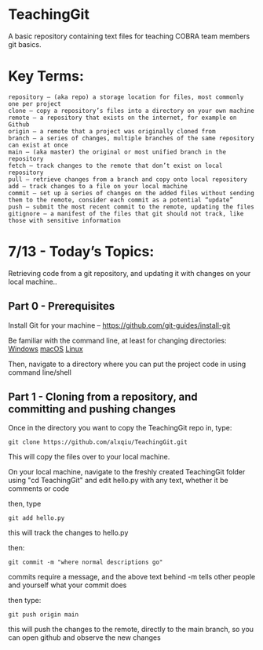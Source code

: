 # TeachingGit
A basic repository containing text files for teaching COBRA team members git basics. 

Key Terms:
==========
	repository – (aka repo) a storage location for files, most commonly one per project
	clone – copy a repository’s files into a directory on your own machine
	remote – a repository that exists on the internet, for example on Github
	origin – a remote that a project was originally cloned from
  	branch – a series of changes, multiple branches of the same repository can exist at once
	main – (aka master) the original or most unified branch in the repository
	fetch – track changes to the remote that don’t exist on local repository
	pull – retrieve changes from a branch and copy onto local repository
	add – track changes to a file on your local machine
  	commit – set up a series of changes on the added files without sending them to the remote, consider each commit as a potential “update”
	push – submit the most recent commit to the remote, updating the files
  	gitignore – a manifest of the files that git should not track, like those with sensitive information

7/13 - Today’s Topics:
======================
Retrieving code from a git repository, and updating it with changes on your local machine..


Part 0 - Prerequisites
---------
Install Git for your machine – https://github.com/git-guides/install-git 

Be familiar with the command line, at least for changing directories:
[Windows](https://www.howtogeek.com/659411/how-to-change-directories-in-command-prompt-on-windows-10/)
[macOS](https://www.macworld.com/article/221277/command-line-navigating-files-folders-mac-terminal.html#:~:text=If%20you%20type%20cd%20..,you%20issued%20the%20cd%20command.) 
[Linux](https://man7.org/linux/man-pages/man1/cd.1p.html)

Then, navigate to a directory where you can put the project code in using command line/shell

Part 1 - Cloning from a repository, and committing and pushing changes
---------
Once in the directory you want to copy the TeachingGit repo in, type:
	
    git clone https://github.com/alxqiu/TeachingGit.git
This will copy the files over to your local machine. 

On your local machine, navigate to the freshly created TeachingGit folder using "cd TeachingGit" and edit hello.py with any text, whether it be comments or code

then, type

    git add hello.py
this will track the changes to hello.py

then:

    git commit -m "where normal descriptions go"

commits require a message, and the above text behind -m tells other people and yourself what your commit does

then type:

    git push origin main
	
this will push the changes to the remote, directly to the main branch, so you can open github and observe
the new changes

